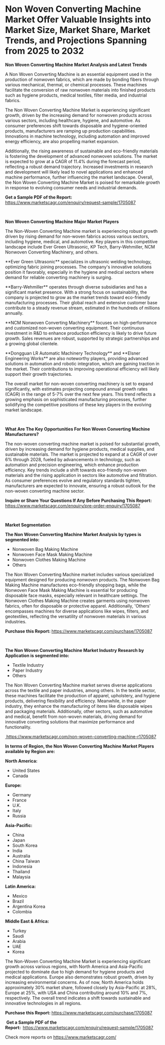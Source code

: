 <p><h1>Non Woven Converting Machine Market Offer Valuable Insights into Market Size, Market Share, Market Trends, and Projections Spanning from 2025 to 2032</h1></p><p><strong>Non Woven Converting Machine Market Analysis and Latest Trends</strong></p>
<p><p>A Non Woven Converting Machine is an essential equipment used in the production of nonwoven fabrics, which are made by bonding fibers through various mechanical, thermal, or chemical processes. These machines facilitate the conversion of raw nonwoven materials into finished products such as hygiene products, medical textiles, filter media, and industrial fabrics. </p><p>The Non Woven Converting Machine Market is experiencing significant growth, driven by the increasing demand for nonwoven products across various sectors, including healthcare, hygiene, and automotive. As consumer preferences shift towards disposable and hygiene-oriented products, manufacturers are ramping up production capabilities. Innovations in machine technology, including automation and improved energy efficiency, are also propelling market expansion.</p><p>Additionally, the rising awareness of sustainable and eco-friendly materials is fostering the development of advanced nonwoven solutions. The market is expected to grow at a CAGR of 11.4% during the forecast period, reflecting a robust demand trajectory. Increased investments in research and development will likely lead to novel applications and enhanced machine performance, further influencing the market landscape. Overall, the Non Woven Converting Machine Market is poised for remarkable growth in response to evolving consumer needs and industrial demands.</p></p>
<p><strong>Get a Sample PDF of the Report:&nbsp;</strong> <a href="https://www.marketscagr.com/enquiry/request-sample/1705087?utm_campaign=3452&utm_medium=2&utm_source=Github&utm_content=ia&utm_term=27032025&utm_id=non-woven-converting-machine">https://www.marketscagr.com/enquiry/request-sample/1705087</a></p>
<p>&nbsp;</p>
<p><strong>Non Woven Converting Machine Major Market Players</strong></p>
<p><p>The Non-Woven Converting Machine market is experiencing robust growth driven by rising demand for non-woven fabrics across various sectors, including hygiene, medical, and automotive. Key players in this competitive landscape include Ever Green Ultrasonic, KP Tech, Barry-Wehmiller, NCM Nonwoven Converting Machinery, and others.</p><p>**Ever Green Ultrasonic** specializes in ultrasonic welding technology, optimizing fabric joining processes. The company's innovative solutions position it favorably, especially in the hygiene and medical sectors where demand for reliable converting machinery is surging.</p><p>**Barry-Wehmiller** operates through diverse subsidiaries and has a significant market presence. With a strong focus on sustainability, the company is projected to grow as the market trends toward eco-friendly manufacturing processes. Their global reach and extensive customer base contribute to a steady revenue stream, estimated in the hundreds of millions annually.</p><p>**NCM Nonwoven Converting Machinery** focuses on high-performance and customized non-woven converting equipment. Their continuous investment in R&D to enhance production efficiency is likely to drive future growth. Sales revenues are robust, supported by strategic partnerships and a growing global clientele.</p><p>**Dongguan LR Automatic Machinery Technology** and **Elsner Engineering Works** are also noteworthy players, providing advanced solutions in automation and robotic integration, which are gaining traction in the market. Their contributions to improving operational efficiency will likely support their growth trajectories.</p><p>The overall market for non-woven converting machinery is set to expand significantly, with estimates projecting compound annual growth rates (CAGR) in the range of 5-7% over the next few years. This trend reflects a growing emphasis on sophisticated manufacturing processes, further solidifying the competitive positions of these key players in the evolving market landscape.</p></p>
<p>&nbsp;</p>
<p><strong>What Are The Key Opportunities For Non Woven Converting Machine Manufacturers?</strong></p>
<p><p>The non-woven converting machine market is poised for substantial growth, driven by increasing demand for hygiene products, medical supplies, and sustainable materials. The market is projected to expand at a CAGR of over 6% through 2028, fueled by advancements in technology, such as automation and precision engineering, which enhance production efficiency. Key trends include a shift towards eco-friendly non-woven materials and the rising application in sectors like automotive and filtration. As consumer preferences evolve and regulatory standards tighten, manufacturers are expected to innovate, ensuring a robust outlook for the non-woven converting machine sector.</p></p>
<p><strong>Inquire or Share Your Questions If Any Before Purchasing This Report:</strong> <a href="https://www.marketscagr.com/enquiry/pre-order-enquiry/1705087?utm_campaign=3452&utm_medium=2&utm_source=Github&utm_content=ia&utm_term=27032025&utm_id=non-woven-converting-machine">https://www.marketscagr.com/enquiry/pre-order-enquiry/1705087</a></p>
<p>&nbsp;</p>
<p><strong>Market Segmentation</strong></p>
<p><strong>The Non Woven Converting Machine Market Analysis by types is segmented into:</strong></p>
<p><ul><li>Nonwoven Bag Making Machine</li><li>Nonwoven Face Mask Making Machine</li><li>Nonwoven Clothes Making Machine</li><li>Others</li></ul></p>
<p><p>The Non Woven Converting Machine market includes various specialized equipment designed for producing nonwoven products. The Nonwoven Bag Making Machine manufactures eco-friendly shopping bags, while the Nonwoven Face Mask Making Machine is essential for producing disposable face masks, especially relevant in healthcare settings. The Nonwoven Clothes Making Machine creates garments using nonwoven fabrics, often for disposable or protective apparel. Additionally, 'Others' encompasses machines for diverse applications like wipes, filters, and geotextiles, reflecting the versatility of nonwoven materials in various industries.</p></p>
<p><strong>Purchase this Report:&nbsp;</strong><a href="https://www.marketscagr.com/purchase/1705087?utm_campaign=3452&utm_medium=2&utm_source=Github&utm_content=ia&utm_term=27032025&utm_id=non-woven-converting-machine">https://www.marketscagr.com/purchase/1705087</a></p>
<p>&nbsp;</p>
<p><strong>The Non Woven Converting Machine Market Industry Research by Application is segmented into:</strong></p>
<p><ul><li>Textile Industry</li><li>Paper Industry</li><li>Others</li></ul></p>
<p><p>The Non Woven Converting Machine market serves diverse applications across the textile and paper industries, among others. In the textile sector, these machines facilitate the production of apparel, upholstery, and hygiene products, delivering flexibility and efficiency. Meanwhile, in the paper industry, they enhance the manufacturing of items like disposable wipes and packaging materials. Additionally, other sectors, such as automotive and medical, benefit from non-woven materials, driving demand for innovative converting solutions that maximize performance and functionality.</p></p>
<p><a href="https://www.marketscagr.com/non-woven-converting-machine-r1705087?utm_campaign=3452&utm_medium=2&utm_source=Github&utm_content=ia&utm_term=27032025&utm_id=non-woven-converting-machine">&nbsp;https://www.marketscagr.com/non-woven-converting-machine-r1705087</a></p>
<p><strong>In terms of Region, the Non Woven Converting Machine Market Players available by Region are:</strong></p>
<p>
    <p> <strong> North America: </strong>
        <ul>
            <li>United States</li>
            <li>Canada</li>
        </ul>
        </p> 
    <p> <strong> Europe: </strong>
        <ul>
            <li>Germany</li>
            <li>France</li>
            <li>U.K.</li>
            <li>Italy</li>
            <li>Russia</li>
        </ul>
        </p> 
    <p> <strong> Asia-Pacific: </strong>
        <ul>
            <li>China</li>
            <li>Japan</li>
            <li>South Korea</li>
            <li>India</li>
            <li>Australia</li>
            <li>China Taiwan</li>
            <li>Indonesia</li>
            <li>Thailand</li>
            <li>Malaysia</li>
        </ul>
        </p> 
    <p> <strong> Latin America: </strong>
        <ul>
            <li>Mexico</li>
            <li>Brazil</li>
            <li>Argentina Korea</li>
            <li>Colombia</li>
        </ul>
        </p> 
    <p> <strong> Middle East & Africa: </strong>
        <ul>
            <li>Turkey</li>
            <li>Saudi</li>
            <li>Arabia</li>
            <li>UAE</li>
            <li>Korea</li>
        </ul>
    </p>
    </p>
<p><p>The Non-Woven Converting Machine Market is experiencing significant growth across various regions, with North America and Asia-Pacific projected to dominate due to high demand for hygiene products and medical applications. Europe also demonstrates robust growth, driven by increasing environmental concerns. As of now, North America holds approximately 30% market share, followed closely by Asia-Pacific at 28%, Europe at 25%, with USA and China contributing around 10% and 7%, respectively. The overall trend indicates a shift towards sustainable and innovative technologies in all regions.</p></p>
<p><strong>Purchase this Report: </strong><a href="https://www.marketscagr.com/purchase/1705087?utm_campaign=3452&utm_medium=2&utm_source=Github&utm_content=ia&utm_term=27032025&utm_id=non-woven-converting-machine">https://www.marketscagr.com/purchase/1705087</a></p>
<p>&nbsp;<strong>Get a Sample PDF of the Report:&nbsp;&nbsp;</strong><a href="https://www.marketscagr.com/enquiry/request-sample/1705087?utm_campaign=3452&utm_medium=2&utm_source=Github&utm_content=ia&utm_term=27032025&utm_id=non-woven-converting-machine">https://www.marketscagr.com/enquiry/request-sample/1705087</a></p>
<p><strong></strong></p>
<p>Check more reports on <a href="https://www.marketscagr.com/?utm_campaign=3452&utm_medium=2&utm_source=Github&utm_content=ia&utm_term=27032025&utm_id=non-woven-converting-machine">https://www.marketscagr.com/</a></p>